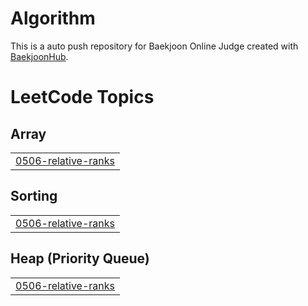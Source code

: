 # Algorithm
This is a auto push repository for Baekjoon Online Judge created with [BaekjoonHub](https://github.com/BaekjoonHub/BaekjoonHub).

<!---LeetCode Topics Start-->
# LeetCode Topics
## Array
|  |
| ------- |
| [0506-relative-ranks](https://github.com/gimgyuwon/Algorithm/tree/master/0506-relative-ranks) |
## Sorting
|  |
| ------- |
| [0506-relative-ranks](https://github.com/gimgyuwon/Algorithm/tree/master/0506-relative-ranks) |
## Heap (Priority Queue)
|  |
| ------- |
| [0506-relative-ranks](https://github.com/gimgyuwon/Algorithm/tree/master/0506-relative-ranks) |
<!---LeetCode Topics End-->